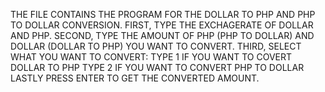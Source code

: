 THE FILE CONTAINS THE PROGRAM FOR THE DOLLAR TO PHP AND PHP TO DOLLAR CONVERSION.
FIRST, TYPE THE EXCHAGERATE OF DOLLAR AND PHP.
SECOND, TYPE THE AMOUNT OF PHP (PHP TO DOLLAR) AND DOLLAR (DOLLAR TO PHP) YOU WANT TO CONVERT.
THIRD, SELECT WHAT YOU WANT TO CONVERT:
TYPE 1 IF YOU WANT TO COVERT DOLLAR TO PHP
TYPE 2 IF YOU WANT TO CONVERT PHP TO DOLLAR
LASTLY PRESS ENTER TO GET THE CONVERTED AMOUNT.
